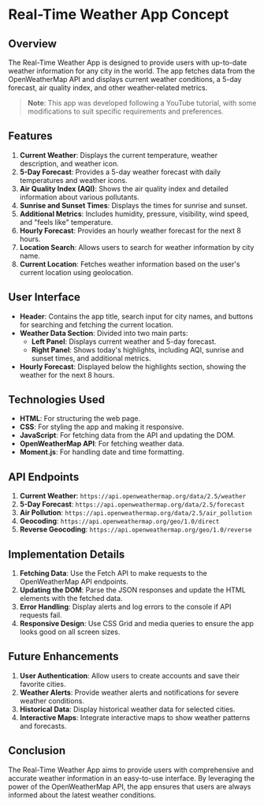 # Real-Time Weather App Concept

## Overview
The Real-Time Weather App is designed to provide users with up-to-date weather information for any city in the world. The app fetches data from the OpenWeatherMap API and displays current weather conditions, a 5-day forecast, air quality index, and other weather-related metrics.

> **Note**: This app was developed following a YouTube tutorial, with some modifications to suit specific requirements and preferences.

## Features
1. **Current Weather**: Displays the current temperature, weather description, and weather icon.
2. **5-Day Forecast**: Provides a 5-day weather forecast with daily temperatures and weather icons.
3. **Air Quality Index (AQI)**: Shows the air quality index and detailed information about various pollutants.
4. **Sunrise and Sunset Times**: Displays the times for sunrise and sunset.
5. **Additional Metrics**: Includes humidity, pressure, visibility, wind speed, and "feels like" temperature.
6. **Hourly Forecast**: Provides an hourly weather forecast for the next 8 hours.
7. **Location Search**: Allows users to search for weather information by city name.
8. **Current Location**: Fetches weather information based on the user's current location using geolocation.

## User Interface
- **Header**: Contains the app title, search input for city names, and buttons for searching and fetching the current location.
- **Weather Data Section**: Divided into two main parts:
  - **Left Panel**: Displays current weather and 5-day forecast.
  - **Right Panel**: Shows today's highlights, including AQI, sunrise and sunset times, and additional metrics.
- **Hourly Forecast**: Displayed below the highlights section, showing the weather for the next 8 hours.

## Technologies Used
- **HTML**: For structuring the web page.
- **CSS**: For styling the app and making it responsive.
- **JavaScript**: For fetching data from the API and updating the DOM.
- **OpenWeatherMap API**: For fetching weather data.
- **Moment.js**: For handling date and time formatting.

## API Endpoints
1. **Current Weather**: `https://api.openweathermap.org/data/2.5/weather`
2. **5-Day Forecast**: `https://api.openweathermap.org/data/2.5/forecast`
3. **Air Pollution**: `https://api.openweathermap.org/data/2.5/air_pollution`
4. **Geocoding**: `https://api.openweathermap.org/geo/1.0/direct`
5. **Reverse Geocoding**: `https://api.openweathermap.org/geo/1.0/reverse`

## Implementation Details
1. **Fetching Data**: Use the Fetch API to make requests to the OpenWeatherMap API endpoints.
2. **Updating the DOM**: Parse the JSON responses and update the HTML elements with the fetched data.
3. **Error Handling**: Display alerts and log errors to the console if API requests fail.
4. **Responsive Design**: Use CSS Grid and media queries to ensure the app looks good on all screen sizes.

## Future Enhancements
1. **User Authentication**: Allow users to create accounts and save their favorite cities.
2. **Weather Alerts**: Provide weather alerts and notifications for severe weather conditions.
3. **Historical Data**: Display historical weather data for selected cities.
4. **Interactive Maps**: Integrate interactive maps to show weather patterns and forecasts.

## Conclusion
The Real-Time Weather App aims to provide users with comprehensive and accurate weather information in an easy-to-use interface. By leveraging the power of the OpenWeatherMap API, the app ensures that users are always informed about the latest weather conditions.
